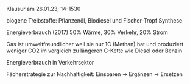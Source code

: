 Klausur am 26.01.23; 14-1530

biogene Treibstoffe: Pflanzenöl, Biodiesel und Fischer-Tropf Synthese

Energieverbrauch (2017) 50% Wärme, 30% Verkehr, 20% Strom

Gas ist umweltfreundlicher weil sie nur 1C (Methan) hat und produziert weniger CO2 im vergleich zu längeren C-Kette wie Diesel oder Benzin

Energieverbrauch in Verkehrsektor

Fächerstrategie zur Nachhaltigkeit: Einsparen -> Ergänzen -> Ersetzen